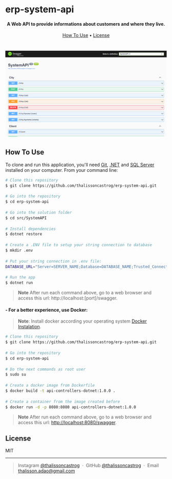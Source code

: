 # erp-system-api

<h4 align="center">A Web API to provide informations about customers and where they live.</h4>

<p align="center">
  <a href="#how-to-use">How To Use</a> •
  <a href="#license">License</a>
</p>

<h1 align="center">
    <img src="assets/images/swagger.png" alt="Markdownify" width="800">
</h1>

## How To Use

To clone and run this application, you'll need [Git](https://git-scm.com), [.NET](https://learn.microsoft.com/en-us/dotnet/core/install/) and [SQL Server](https://www.microsoft.com/en-us/sql-server/sql-server-downloads) installed on your computer. From your command line:

```bash
# Clone this repository
$ git clone https://github.com/thalissoncastrog/erp-system-api.git

# Go into the repository
$ cd erp-system-api

# Go into the solution folder
$ cd src/SystemAPI

# Install dependencies
$ dotnet restore

# Create a .ENV file to setup your string connection to database
$ mkdir .env

# Put your string connection in .env file:
DATABASE_URL="Server=SERVER_NAME;Database=DATABASE_NAME;Trusted_Connection=True;TrustServerCertificate=True;"

# Run the app
$ dotnet run
```

> **Note**
> After run each command above, go to a web browser and access this url: http://localhost:[port]/swagger.

<h4>- For a better experience, use Docker:</h4>

> **Note**:
> Install docker according your operating system [Docker Instalation](https://docs.docker.com/engine/install/).

```bash
# Clone this repository
$ git clone https://github.com/thalissoncastrog/erp-system-api.git

# Go into the repository
$ cd erp-system-api

# Do the next commands as root user
$ sudo su

# Create a docker image from Dockerfile
$ docker build -t api-controllers-dotnet:1.0.0 .

# Create a container from the image created before
$ docker run -d -p 8080:8080 api-controllers-dotnet:1.0.0
```

> **Note**
> After run each command above, go to a web browser and access this url: [http://localhost:8080/swagger](http://localhost:8080/swagger).

## License

MIT

---

> Instagram [@thalissoncastrog](https://www.instagram.com/thalissoncastrog/) &nbsp;&middot;&nbsp;
> GitHub [@thalissoncastrog](https://github.com/thalissoncastrog) &nbsp;&middot;&nbsp;
> Email [thalisson.adao@gmail.com](mailto:thalisson.adao@gmail.com)
